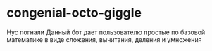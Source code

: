 # congenial-octo-giggle
Нус погнали
Данный бот дает пользователю простые по базовой математике в виде сложения, вычитания, деления и умножения
